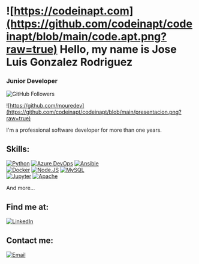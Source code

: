 # ![https://codeinapt.com](https://github.com/codeinapt/codeinapt/blob/main/code.apt.png?raw=true) Hello, my name is Jose Luis Gonzalez Rodriguez
### Junior Developer


![GitHub Followers](https://img.shields.io/github/followers/codeinapt?style=social)

![https://github.com/mouredev](https://github.com/codeinapt/codeinapt/blob/main/presentacion.png?raw=true)

I'm a professional software developer for more than one years.



## Skills:

[![Python](https://img.shields.io/badge/Python-4479A1?style=for-the-badge&logo=python&logoColor=white&labelColor=101010)]()
[![Azure DevOps](https://img.shields.io/badge/Azure_DevOps-4479A1?style=for-the-badge&logo=AzureDevOps&logoColor=white&labelColor=101010)]()
[![Ansible](https://img.shields.io/badge/Ansible-4479A1?style=for-the-badge&logo=ansible&logoColor=white&labelColor=101010)]()
</br>
[![Docker](https://img.shields.io/badge/Docker-FFCA28?style=for-the-badge&logo=docker&logoColor=white&labelColor=101010)]()
[![Node.JS](https://img.shields.io/badge/Node.JS-339933?style=for-the-badge&logo=node.js&logoColor=white&labelColor=101010)]()
[![MySQL](https://img.shields.io/badge/MySQL-4479A1?style=for-the-badge&logo=mysql&logoColor=white&labelColor=101010)]()
</br>
[![Jupyter](https://img.shields.io/badge/Jupyter-47A248?style=for-the-badge&logo=jupyter&logoColor=white&labelColor=101010)]()
[![Apache](https://img.shields.io/badge/Apache-47A248?style=for-the-badge&logo=apache&logoColor=white&labelColor=101010)]()
</br>

And more...

## Find me at:


[![LinkedIn](https://img.shields.io/badge/LinkedIn-Jose_Gonzalez-0077B5?style=for-the-badge&logo=linkedin&logoColor=white&labelColor=101010)](https://www.linkedin.com/in/josé-luis-gonzález-rodríguez-a8b3441a8)



## Contact me:

[![Email](https://img.shields.io/badge/jlgr1994@gmail.com-my_personal_email-D14836?style=for-the-badge&logo=gmail&logoColor=white&labelColor=101010)](mailto:jlgr1994@gmail.com)
